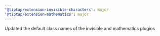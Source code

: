 ```yaml
---
'@tiptap/extension-invisible-characters': major
'@tiptap/extension-mathematics': major
---
```


Updated the default class names of the invisible and mathematics plugins
